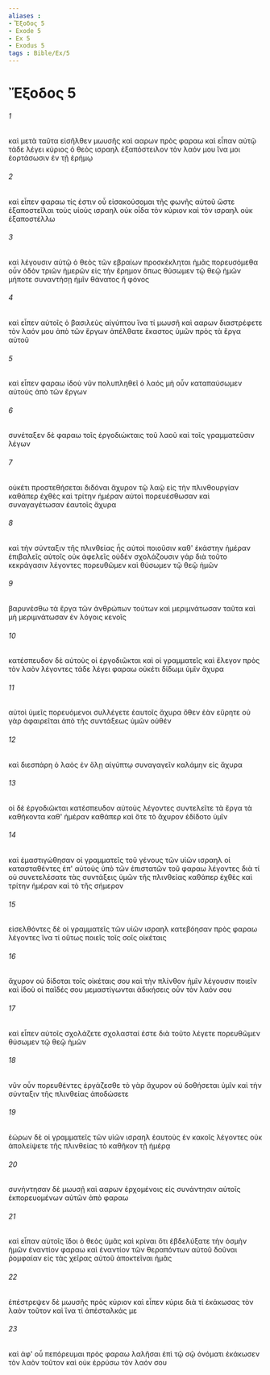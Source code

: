 ```yaml
---
aliases : 
- Ἔξοδος 5
- Exode 5
- Ex 5
- Exodus 5
tags : Bible/Ex/5
---
```


# Ἔξοδος 5

###### 1
καὶ μετὰ ταῦτα εἰσῆλθεν μωυσῆς καὶ ααρων πρὸς φαραω καὶ εἶπαν αὐτῷ τάδε λέγει κύριος ὁ θεὸς ισραηλ ἐξαπόστειλον τὸν λαόν μου ἵνα μοι ἑορτάσωσιν ἐν τῇ ἐρήμῳ
###### 2
καὶ εἶπεν φαραω τίς ἐστιν οὗ εἰσακούσομαι τῆς φωνῆς αὐτοῦ ὥστε ἐξαποστεῖλαι τοὺς υἱοὺς ισραηλ οὐκ οἶδα τὸν κύριον καὶ τὸν ισραηλ οὐκ ἐξαποστέλλω
###### 3
καὶ λέγουσιν αὐτῷ ὁ θεὸς τῶν εβραίων προσκέκληται ἡμᾶς πορευσόμεθα οὖν ὁδὸν τριῶν ἡμερῶν εἰς τὴν ἔρημον ὅπως θύσωμεν τῷ θεῷ ἡμῶν μήποτε συναντήσῃ ἡμῖν θάνατος ἢ φόνος
###### 4
καὶ εἶπεν αὐτοῖς ὁ βασιλεὺς αἰγύπτου ἵνα τί μωυσῆ καὶ ααρων διαστρέφετε τὸν λαόν μου ἀπὸ τῶν ἔργων ἀπέλθατε ἕκαστος ὑμῶν πρὸς τὰ ἔργα αὐτοῦ
###### 5
καὶ εἶπεν φαραω ἰδοὺ νῦν πολυπληθεῖ ὁ λαός μὴ οὖν καταπαύσωμεν αὐτοὺς ἀπὸ τῶν ἔργων
###### 6
συνέταξεν δὲ φαραω τοῖς ἐργοδιώκταις τοῦ λαοῦ καὶ τοῖς γραμματεῦσιν λέγων
###### 7
οὐκέτι προστεθήσεται διδόναι ἄχυρον τῷ λαῷ εἰς τὴν πλινθουργίαν καθάπερ ἐχθὲς καὶ τρίτην ἡμέραν αὐτοὶ πορευέσθωσαν καὶ συναγαγέτωσαν ἑαυτοῖς ἄχυρα
###### 8
καὶ τὴν σύνταξιν τῆς πλινθείας ἧς αὐτοὶ ποιοῦσιν καθ' ἑκάστην ἡμέραν ἐπιβαλεῖς αὐτοῖς οὐκ ἀφελεῖς οὐδέν σχολάζουσιν γάρ διὰ τοῦτο κεκράγασιν λέγοντες πορευθῶμεν καὶ θύσωμεν τῷ θεῷ ἡμῶν
###### 9
βαρυνέσθω τὰ ἔργα τῶν ἀνθρώπων τούτων καὶ μεριμνάτωσαν ταῦτα καὶ μὴ μεριμνάτωσαν ἐν λόγοις κενοῖς
###### 10
κατέσπευδον δὲ αὐτοὺς οἱ ἐργοδιῶκται καὶ οἱ γραμματεῖς καὶ ἔλεγον πρὸς τὸν λαὸν λέγοντες τάδε λέγει φαραω οὐκέτι δίδωμι ὑμῖν ἄχυρα
###### 11
αὐτοὶ ὑμεῖς πορευόμενοι συλλέγετε ἑαυτοῖς ἄχυρα ὅθεν ἐὰν εὕρητε οὐ γὰρ ἀφαιρεῖται ἀπὸ τῆς συντάξεως ὑμῶν οὐθέν
###### 12
καὶ διεσπάρη ὁ λαὸς ἐν ὅλῃ αἰγύπτῳ συναγαγεῖν καλάμην εἰς ἄχυρα
###### 13
οἱ δὲ ἐργοδιῶκται κατέσπευδον αὐτοὺς λέγοντες συντελεῖτε τὰ ἔργα τὰ καθήκοντα καθ' ἡμέραν καθάπερ καὶ ὅτε τὸ ἄχυρον ἐδίδοτο ὑμῖν
###### 14
καὶ ἐμαστιγώθησαν οἱ γραμματεῖς τοῦ γένους τῶν υἱῶν ισραηλ οἱ κατασταθέντες ἐπ' αὐτοὺς ὑπὸ τῶν ἐπιστατῶν τοῦ φαραω λέγοντες διὰ τί οὐ συνετελέσατε τὰς συντάξεις ὑμῶν τῆς πλινθείας καθάπερ ἐχθὲς καὶ τρίτην ἡμέραν καὶ τὸ τῆς σήμερον
###### 15
εἰσελθόντες δὲ οἱ γραμματεῖς τῶν υἱῶν ισραηλ κατεβόησαν πρὸς φαραω λέγοντες ἵνα τί οὕτως ποιεῖς τοῖς σοῖς οἰκέταις
###### 16
ἄχυρον οὐ δίδοται τοῖς οἰκέταις σου καὶ τὴν πλίνθον ἡμῖν λέγουσιν ποιεῖν καὶ ἰδοὺ οἱ παῖδές σου μεμαστίγωνται ἀδικήσεις οὖν τὸν λαόν σου
###### 17
καὶ εἶπεν αὐτοῖς σχολάζετε σχολασταί ἐστε διὰ τοῦτο λέγετε πορευθῶμεν θύσωμεν τῷ θεῷ ἡμῶν
###### 18
νῦν οὖν πορευθέντες ἐργάζεσθε τὸ γὰρ ἄχυρον οὐ δοθήσεται ὑμῖν καὶ τὴν σύνταξιν τῆς πλινθείας ἀποδώσετε
###### 19
ἑώρων δὲ οἱ γραμματεῖς τῶν υἱῶν ισραηλ ἑαυτοὺς ἐν κακοῖς λέγοντες οὐκ ἀπολείψετε τῆς πλινθείας τὸ καθῆκον τῇ ἡμέρᾳ
###### 20
συνήντησαν δὲ μωυσῇ καὶ ααρων ἐρχομένοις εἰς συνάντησιν αὐτοῖς ἐκπορευομένων αὐτῶν ἀπὸ φαραω
###### 21
καὶ εἶπαν αὐτοῖς ἴδοι ὁ θεὸς ὑμᾶς καὶ κρίναι ὅτι ἐβδελύξατε τὴν ὀσμὴν ἡμῶν ἐναντίον φαραω καὶ ἐναντίον τῶν θεραπόντων αὐτοῦ δοῦναι ῥομφαίαν εἰς τὰς χεῖρας αὐτοῦ ἀποκτεῖναι ἡμᾶς
###### 22
ἐπέστρεψεν δὲ μωυσῆς πρὸς κύριον καὶ εἶπεν κύριε διὰ τί ἐκάκωσας τὸν λαὸν τοῦτον καὶ ἵνα τί ἀπέσταλκάς με
###### 23
καὶ ἀφ' οὗ πεπόρευμαι πρὸς φαραω λαλῆσαι ἐπὶ τῷ σῷ ὀνόματι ἐκάκωσεν τὸν λαὸν τοῦτον καὶ οὐκ ἐρρύσω τὸν λαόν σου
